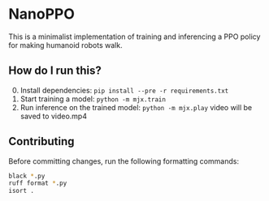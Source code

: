 # NanoPPO

This is a minimalist implementation of training and inferencing a PPO policy for making humanoid robots walk.

## How do I run this?

0. Install dependencies: `pip install --pre -r requirements.txt`
1. Start training a model: `python -m mjx.train`
2. Run inference on the trained model: `python -m mjx.play`
video will be saved to video.mp4

## Contributing

Before committing changes, run the following formatting commands:

```bash
black *.py
ruff format *.py
isort .
```
